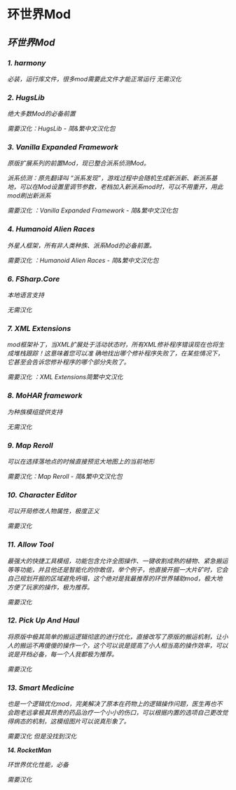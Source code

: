 # 环世界Mod


## ***环世界Mod***

### ***1. harmony***

*必装，运行库文件，很多mod需要此文件才能正常运行*
*无需汉化*

### ***2. HugsLib***

*绝大多数Mod的必备前置*

*需要汉化：HugsLib - 简&繁中文汉化包*

### ***3. Vanilla Expanded Framework***

*原版扩展系列的前置Mod，现已整合派系侦测Mod。*

*派系侦测：原先翻译叫 “派系发现”，游戏过程中会随机生成新派新、新派系基地，可以在Mod设置里调节参数，老档加入新派系mod时，可以不用重开，用此mod刷出新派系*

*需要汉化 ：Vanilla Expanded Framework - 简&繁中文汉化包*

### ***4. Humanoid Alien Races***

*外星人框架，所有非人类种族、派系Mod的必备前置。*

*需要汉化 ：Humanoid Alien Races - 简&繁中文汉化包*

### ***6. FSharp.Core***

*本地语言支持*

*无需汉化*

### ***7. XML Extensions***

*mod框架补丁，当XML扩展处于活动状态时，所有XML修补程序错误现在也将生成堆栈跟踪！这意味着您可以准 确地找出哪个修补程序失败了，在某些情况下，它甚至会告诉您修补程序的哪个部分失败了。*

*需要汉化 ：XML Extensions简繁中文汉化*

### ***8. MoHAR framework***

*为种族模组提供支持*

*无需汉化*

### ***9. Map Reroll***

*可以在选择落地点的时候直接预览大地图上的当前地形*

*需要汉化：Map Reroll - 简&繁中文汉化包*

### ***10. Character Editor***

*可以开局修改人物属性，极度正义*

*需要汉化*

### ***11.  Allow Tool***

*最强大的快捷工具模组，功能包含允许全图操作、一键收割成熟的植物、紧急搬运等等功能，并且他还是智能化的你敢信，举个例子，他直接开掘一大片矿时，它会自己规划开掘的区域避免坍塌，这个绝对是我最推荐的环世界辅助mod，极大地方便了玩家的操作，极为推荐。*

*需要汉化*

### ***12.  Pick Up And Haul***

*将原版中极其简单的搬运逻辑彻底的进行优化，直接改写了原版的搬运机制，让小人的搬运不再傻傻的操作一个，这个可以说是提高了小人相当高的操作效率，可以说是开档必备，每一个人我都极为推荐。*

*需要汉化*

### ***13. Smart Medicine***

*也是一个逻辑优化mod，完美解决了原本在药物上的逻辑操作问题，医生再也不会跑老远拿极其昂贵的药品治疗一个小小的伤口，可以根据内置的选项自己更改觉得病态的机制，这模组图片可以说真形象了。*

*需要汉化 但是没找到汉化*

***14. RocketMan***

*环世界优化性能，必备*

*需要汉化*

